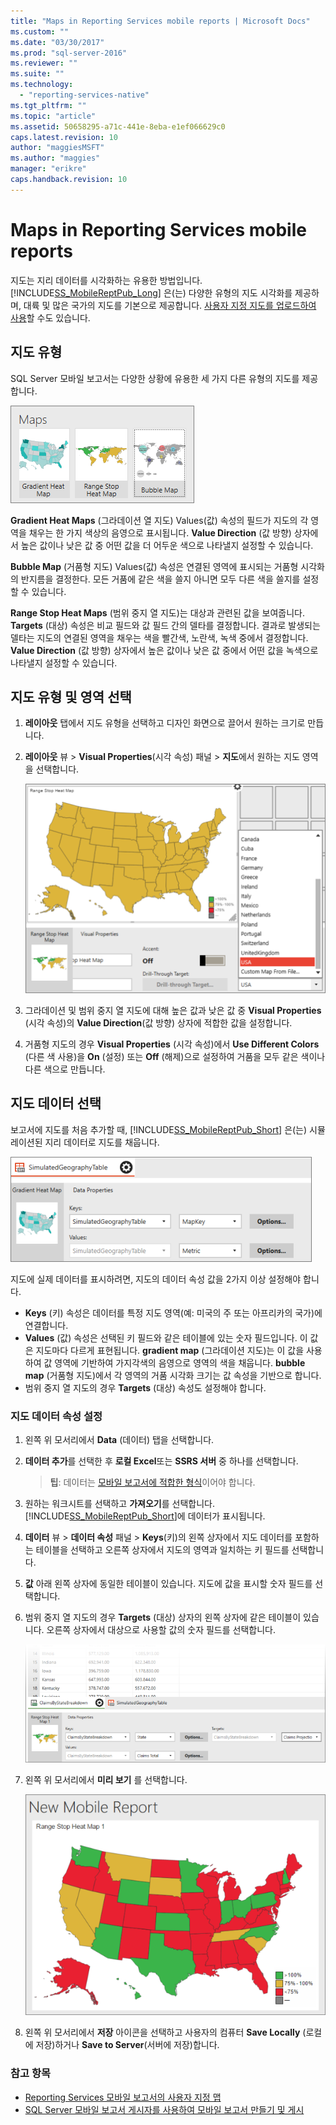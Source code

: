 ```yaml
---
title: "Maps in Reporting Services mobile reports | Microsoft Docs"
ms.custom: ""
ms.date: "03/30/2017"
ms.prod: "sql-server-2016"
ms.reviewer: ""
ms.suite: ""
ms.technology: 
  - "reporting-services-native"
ms.tgt_pltfrm: ""
ms.topic: "article"
ms.assetid: 50658295-a71c-441e-8eba-e1ef066629c0
caps.latest.revision: 10
author: "maggiesMSFT"
ms.author: "maggies"
manager: "erikre"
caps.handback.revision: 10
---
```

# Maps in Reporting Services mobile reports
지도는 지리 데이터를 시각화하는 유용한 방법입니다. [!INCLUDE[SS_MobileReptPub_Long](../../includes/ss-mobilereptpub-long.md)] 은(는) 다양한 유형의 지도 시각화를 제공하며, 대륙 및 많은 국가의 지도를 기본으로 제공합니다. [사용자 지정 지도를 업로드하여 사용](../../reporting-services/mobile-reports/custom-maps-in-reporting-services-mobile-reports.md)할 수도 있습니다.   
  
## 지도 유형  
  
SQL Server 모바일 보고서는 다양한 상황에 유용한 세 가지 다른 유형의 지도를 제공합니다.  
  
![SSMRP_MapsGallery](../../reporting-services/mobile-reports/media/ssmrp-mapsgallery.png)  
  
**Gradient Heat Maps** (그라데이션 열 지도) Values(값) 속성의 필드가 지도의 각 영역을 채우는 한 가지 색상의 음영으로 표시됩니다. **Value Direction** (값 방향) 상자에서 높은 값이나 낮은 값 중 어떤 값을 더 어두운 색으로 나타낼지 설정할 수 있습니다.  
  
**Bubble Map** (거품형 지도) Values(값) 속성은 연결된 영역에 표시되는 거품형 시각화의 반지름을 결정한다. 모든 거품에 같은 색을 쓸지 아니면 모두 다른 색을 쓸지를 설정할 수 있습니다.   
  
**Range Stop Heat Maps** (범위 중지 열 지도)는 대상과 관련된 값을 보여줍니다. **Targets** (대상) 속성은 비교 필드와 값 필드 간의 델타를 결정합니다. 결과로 발생되는 델타는 지도의 연결된 영역을 채우는 색을 빨간색, 노란색, 녹색 중에서 결정합니다. **Value Direction** (값 방향) 상자에서 높은 값이나 낮은 값 중에서 어떤 값을 녹색으로 나타낼지 설정할 수 있습니다.  
  
## 지도 유형 및 영역 선택  
  
1. **레이아웃** 탭에서 지도 유형을 선택하고 디자인 화면으로 끌어서 원하는 크기로 만듭니다.  
  
2. **레이아웃** 뷰 > **Visual Properties**(시각 속성) 패널 > **지도**에서 원하는 지도 영역을 선택합니다.  
  
   ![SSMRP_SelectMap](../../reporting-services/mobile-reports/media/ssmrp-selectmaps.png)  
  
3. 그라데이션 및 범위 중지 열 지도에 대해 높은 값과 낮은 값 중 **Visual Properties** (시각 속성)의 **Value Direction**(값 방향) 상자에 적합한 값을 설정합니다.  
  
7. 거품형 지도의 경우 **Visual Properties** (시각 속성)에서 **Use Different Colors** (다른 색 사용)을 **On** (설정) 또는 **Off** (해제)으로 설정하여 거품을 모두 같은 색이나 다른 색으로 만듭니다.  
  
## 지도 데이터 선택  
보고서에 지도를 처음 추가할 때, [!INCLUDE[SS_MobileReptPub_Short](../../includes/ss-mobilereptpub-short.md)] 은(는) 시뮬레이션된 지리 데이터로 지도를 채웁니다.  
  
![SSMRP_MapsData](../../reporting-services/mobile-reports/media/ssmrp-mapsdata.png)  
  
지도에 실제 데이터를 표시하려면, 지도의 데이터 속성 값을 2가지 이상 설정해야 합니다.   
* **Keys** (키) 속성은 데이터를 특정 지도 영역(예: 미국의 주 또는 아프리카의 국가)에 연결합니다.  
* **Values** (값) 속성은 선택된 키 필드와 같은 테이블에 있는 숫자 필드입니다. 이 값은 지도마다 다르게 표현됩니다. **gradient map** (그라데이션 지도)는 이 값을 사용하여 값 영역에 기반하여 가지각색의 음영으로 영역의 색을 채웁니다. **bubble map** (거품형 지도)에서 각 영역의 거품 시각화 크기는 값 속성을 기반으로 합니다.   
* 범위 중지 열 지도의 경우 **Targets** (대상) 속성도 설정해야 합니다.  
  
### 지도 데이터 속성 설정  
  
1. 왼쪽 위 모서리에서 **Data** (데이터) 탭을 선택합니다.  
  
2. **데이터 추가**를 선택한 후 **로컬 Excel**또는 **SSRS 서버** 중 하나를 선택합니다.  
  
   > **팁**: 데이터는 [모바일 보고서에 적합한 형식](../../reporting-services/mobile-reports/prepare-data-for-reporting-services-mobile-reports.md)이어야 합니다.  
  
3. 원하는 워크시트를 선택하고 **가져오기**를 선택합니다.  
   [!INCLUDE[SS_MobileReptPub_Short](../../includes/ss-mobilereptpub-short.md)]에 데이터가 표시됩니다.  
  
4. **데이터** 뷰 > **데이터 속성** 패널 > **Keys**(키)의 왼쪽 상자에서 지도 데이터를 포함하는 테이블을 선택하고 오른쪽 상자에서 지도의 영역과 일치하는 키 필드를 선택합니다.  
  
5. **값** 아래 왼쪽 상자에 동일한 테이블이 있습니다. 지도에 값을 표시할 숫자 필드를 선택합니다.   
  
6. 범위 중지 열 지도의 경우 **Targets** (대상) 상자의 왼쪽 상자에 같은 테이블이 있습니다. 오른쪽 상자에서 대상으로 사용할 값의 숫자 필드를 선택합니다.   
  
   ![SSMRP_MapRangeHeatData](../../reporting-services/mobile-reports/media/ssmrp-maprangeheatdata.png)  
  
7. 왼쪽 위 모서리에서 **미리 보기** 를 선택합니다.  
  
   ![SSMRP_MapRangeHeatPreview](../../reporting-services/mobile-reports/media/ssmrp-maprangeheatpreview.png)  
     
8. 왼쪽 위 모서리에서 **저장** 아이콘을 선택하고 사용자의 컴퓨터 **Save Locally** (로컬에 저장)하거나 **Save to Server**(서버에 저장)합니다.  
  
### 참고 항목  
-  [Reporting Services 모바일 보고서의 사용자 지정 맵](../../reporting-services/mobile-reports/custom-maps-in-reporting-services-mobile-reports.md)  
- [SQL Server 모바일 보고서 게시자를 사용하여 모바일 보고서 만들기 및 게시](../../reporting-services/mobile-reports/create-mobile-reports-with-sql-server-mobile-report-publisher.md)  
  
  
